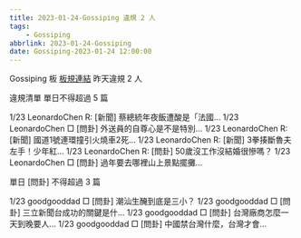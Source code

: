 ```yaml
---
title: 2023-01-24-Gossiping 違規 2 人
tags:
    - Gossiping
abbrlink: 2023-01-24-Gossiping
date: Gossiping-2023-01-24 12:00:00
---
```

Gossiping 板 [板規連結](https://www.ptt.cc/bbs/Gossiping/M.1637425085.A.07D.html)
昨天違規 2 人
<!-- more -->

違規清單
單日不得超過 5 篇

1/23 LeonardoChen R: [新聞] 蔡總統年夜飯遭酸是「法國…
1/23 LeonardoChen □ [問卦] 外送員的自尊心是不是特別…
1/23 LeonardoChen R: [新聞] 國道1號連環撞引火燒車2死…
1/23 LeonardoChen R: [新聞] 3拳揍斷魯夫左手！少年紅…
1/23 LeonardoChen R: [問卦] 50歲沒工作沒結婚很慘嗎？
1/23 LeonardoChen □ [問卦] 過年要去哪裡山上景點擺攤…

單日 [問卦] 不得超過 3 篇

1/23 goodgooddad □ [問卦] 潮汕生醃到底是三小？
1/23 goodgooddad □ [問卦] 三立新聞台成功的關鍵是什…
1/23 goodgooddad □ [問卦] 台灣廠商怎麼一天到晚要人…
1/23 goodgooddad □ [問卦] 中國禁台灣什麼，台灣才會…